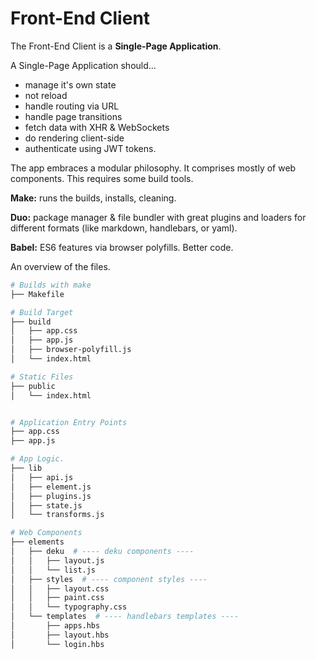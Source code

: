 # Front-End Client


The Front-End Client is a **Single-Page Application**.

A Single-Page Application should...

- manage it's own state
- not reload
- handle routing via URL
- handle page transitions
- fetch data with XHR & WebSockets
- do rendering client-side
- authenticate using JWT tokens.

The app embraces a modular philosophy. It comprises mostly of web components. This requires some build tools.

**Make:** runs the builds, installs, cleaning.

**Duo:** package manager & file bundler with great plugins and loaders for different formats (like markdown, handlebars, or yaml).

**Babel:** ES6 features via browser polyfills. Better code.

An overview of the files.

```bash
# Builds with make
├── Makefile  

# Build Target
├── build
│   ├── app.css
│   ├── app.js
│   ├── browser-polyfill.js
│   └── index.html

# Static Files
├── public
│   └── index.html


# Application Entry Points
├── app.css
├── app.js

# App Logic.
├── lib
│   ├── api.js
│   ├── element.js
│   ├── plugins.js
│   ├── state.js
│   └── transforms.js

# Web Components
├── elements
│   ├── deku  # ---- deku components ----
│   │   ├── layout.js
│   │   └── list.js
│   ├── styles  # ---- component styles ----
│   │   ├── layout.css
│   │   ├── paint.css
│   │   └── typography.css
│   └── templates  # ---- handlebars templates ----
│       ├── apps.hbs
│       ├── layout.hbs
│       └── login.hbs

```
